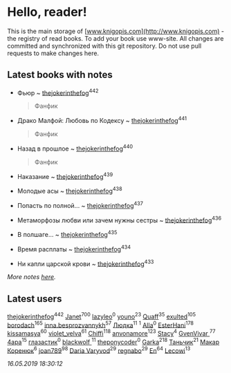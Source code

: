 # Hello, reader!
This is the main storage of [www.knigopis.com](http://www.knigopis.com) - the registry of read books.
To add your book use www-site. All changes are committed and synchronized with this git repository.
Do not use pull requests to make changes here.


## Latest books with notes
* Фьюр ~ [thejokerinthefog](users/317/317244423-vkontakte)<sup>442</sup>
    > Фанфик

* Драко Малфой: Любовь по Кодексу ~ [thejokerinthefog](users/317/317244423-vkontakte)<sup>441</sup>
    > Фанфик

* Назад в прошлое ~ [thejokerinthefog](users/317/317244423-vkontakte)<sup>440</sup>
    > Фанфик

* Наказание ~ [thejokerinthefog](users/317/317244423-vkontakte)<sup>439</sup>

* Молодые асы ~ [thejokerinthefog](users/317/317244423-vkontakte)<sup>438</sup>

* Попасть по полной... ~ [thejokerinthefog](users/317/317244423-vkontakte)<sup>437</sup>

* Метаморфозы любви или зачем нужны сестры ~ [thejokerinthefog](users/317/317244423-vkontakte)<sup>436</sup>

* В полшаге... ~ [thejokerinthefog](users/317/317244423-vkontakte)<sup>435</sup>

* Время расплаты ~ [thejokerinthefog](users/317/317244423-vkontakte)<sup>434</sup>

* Ни капли царской крови ~ [thejokerinthefog](users/317/317244423-vkontakte)<sup>433</sup>


_More notes [here](latest_books_with_notes.md)._


## Latest users
[thejokerinthefog](users/317/317244423-vkontakte)<sup>442</sup> 
[Janet](users/108/108113656204404967440-google)<sup>700</sup> 
[lazyleo](users/116/116845519572391639637-google)<sup>0</sup> 
[youno](users/302/302928912-vkontakte)<sup>23</sup> 
[Quaff](users/122/12267158-vkontakte)<sup>35</sup> 
[exulted](users/100/100599204551896265722-google)<sup>105</sup> 
[borodach](users/157/15706320-vkontakte)<sup>165</sup> 
[inna.besprozvannykh](users/733/73323849-yandex)<sup>57</sup> 
[Людка](users/111/111038749-vkontakte)<sup>11</sup> 
[](users/114/114792281744850455512-google)<sup>1</sup> 
[Alla](users/103/103352250712959229257-google)<sup>0</sup> 
[EsterHani](users/305/30558181-vkontakte)<sup>178</sup> 
[kissamasya](users/684/68439978-vkontakte)<sup>60</sup> 
[violet_velva](users/116/116961712580551399099-google)<sup>61</sup> 
[Chiffi](users/105/105831994080785626680-google)<sup>118</sup> 
[anvonamore](users/595/5957175-vkontakte)<sup>123</sup> 
[Stacy](users/309/30902475-vkontakte)<sup>4</sup> 
[GvenVivar ](users/158/158266434925901-facebook)<sup>77</sup> 
[4apa](users/117/117392596378069249667-google)<sup>15</sup> 
[глазастик](users/115/115257673890455357280-google)<sup>0</sup> 
[blackwolf ](users/236/236639644-vkontakte)<sup>11</sup> 
[theponycoder](users/195/195144442-vkontakte)<sup>0</sup> 
[Garka](users/115/115753719718250012620-google)<sup>218</sup> 
[Таньчик](users/209/2096581563762610-facebook)<sup>21</sup> 
[Макар Коренюк](users/126/126368737-vkontakte)<sup>6</sup> 
[joan789](users/240/2401650-vkontakte)<sup>98</sup> 
[Daria Varyvod](users/829/829893410524253-facebook)<sup>29</sup> 
[regnabo](users/870/870059322-yandex)<sup>29</sup> 
[En](users/333/333646551-vkontakte)<sup>64</sup> 
[Lecowi](users/521/521873425-vkontakte)<sup>13</sup> 


_16.05.2019 18:30:12_
